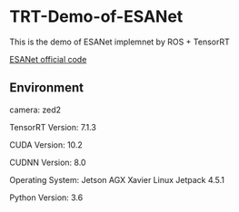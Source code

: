 # TRT-Demo-of-ESANet
This is the demo of ESANet implemnet by ROS + TensorRT

[ESANet official code](https://github.com/TUI-NICR/ESANet)

## Environment
camera: zed2

TensorRT Version: 7.1.3

CUDA Version: 10.2

CUDNN Version: 8.0

Operating System: Jetson AGX Xavier Linux Jetpack 4.5.1

Python Version: 3.6
